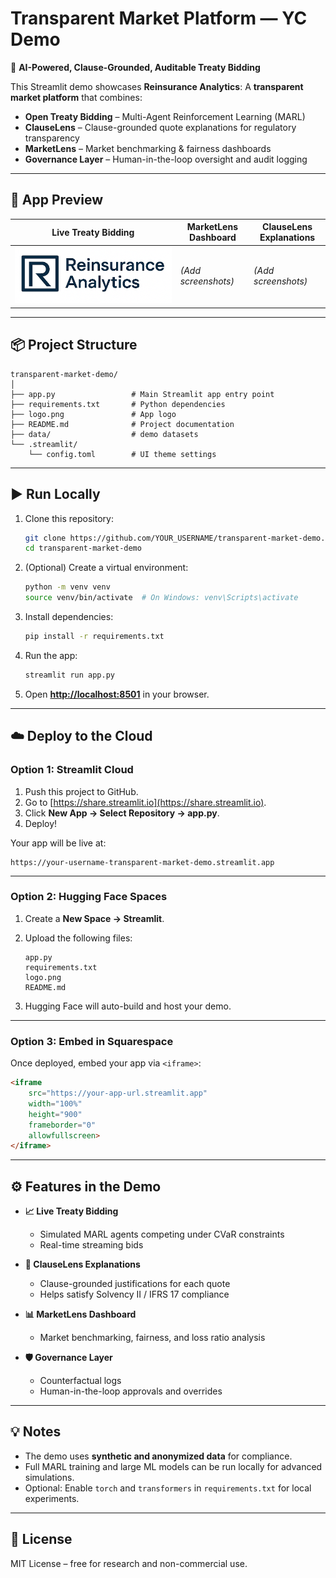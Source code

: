 # **Transparent Market Platform — YC Demo**

🚀 **AI-Powered, Clause-Grounded, Auditable Treaty Bidding**

This Streamlit demo showcases **Reinsurance Analytics**:
A **transparent market platform** that combines:

* **Open Treaty Bidding** – Multi-Agent Reinforcement Learning (MARL)
* **ClauseLens** – Clause-grounded quote explanations for regulatory transparency
* **MarketLens** – Market benchmarking & fairness dashboards
* **Governance Layer** – Human-in-the-loop oversight and audit logging

---

## **📸 App Preview**

| Live Treaty Bidding | MarketLens Dashboard | ClauseLens Explanations |
| ------------------- | -------------------- | ----------------------- |
| ![demo](logo.png)   | *(Add screenshots)*  | *(Add screenshots)*     |

---

## **📦 Project Structure**

```
transparent-market-demo/
│
├── app.py                 # Main Streamlit app entry point
├── requirements.txt       # Python dependencies
├── logo.png               # App logo
├── README.md              # Project documentation
├── data/                  # demo datasets
└── .streamlit/
    └── config.toml        # UI theme settings
```

---

## **▶️ Run Locally**

1. Clone this repository:

   ```bash
   git clone https://github.com/YOUR_USERNAME/transparent-market-demo.git
   cd transparent-market-demo
   ```

2. (Optional) Create a virtual environment:

   ```bash
   python -m venv venv
   source venv/bin/activate  # On Windows: venv\Scripts\activate
   ```

3. Install dependencies:

   ```bash
   pip install -r requirements.txt
   ```

4. Run the app:

   ```bash
   streamlit run app.py
   ```

5. Open **[http://localhost:8501](http://localhost:8501)** in your browser.

---

## **☁️ Deploy to the Cloud**

### **Option 1: Streamlit Cloud**

1. Push this project to GitHub.
2. Go to [https://share.streamlit.io](https://share.streamlit.io).
3. Click **New App → Select Repository → app.py**.
4. Deploy!

Your app will be live at:

```
https://your-username-transparent-market-demo.streamlit.app
```

---

### **Option 2: Hugging Face Spaces**

1. Create a **New Space → Streamlit**.
2. Upload the following files:

   ```
   app.py
   requirements.txt
   logo.png
   README.md
   ```
3. Hugging Face will auto-build and host your demo.

---

### **Option 3: Embed in Squarespace**

Once deployed, embed your app via `<iframe>`:

```html
<iframe 
    src="https://your-app-url.streamlit.app"
    width="100%" 
    height="900" 
    frameborder="0"
    allowfullscreen>
</iframe>
```

---

## **⚙️ Features in the Demo**

* **📈 Live Treaty Bidding**

  * Simulated MARL agents competing under CVaR constraints
  * Real-time streaming bids

* **📄 ClauseLens Explanations**

  * Clause-grounded justifications for each quote
  * Helps satisfy Solvency II / IFRS 17 compliance

* **📊 MarketLens Dashboard**

  * Market benchmarking, fairness, and loss ratio analysis

* **🛡 Governance Layer**

  * Counterfactual logs
  * Human-in-the-loop approvals and overrides

---

## **💡 Notes**

* The demo uses **synthetic and anonymized data** for compliance.
* Full MARL training and large ML models can be run locally for advanced simulations.
* Optional: Enable `torch` and `transformers` in `requirements.txt` for local experiments.

---

## **📜 License**

MIT License – free for research and non-commercial use.


